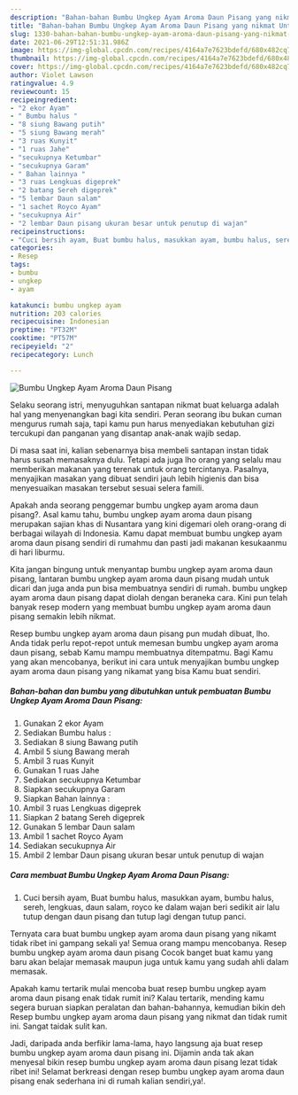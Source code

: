 ```yaml
---
description: "Bahan-bahan Bumbu Ungkep Ayam Aroma Daun Pisang yang nikmat Untuk Jualan"
title: "Bahan-bahan Bumbu Ungkep Ayam Aroma Daun Pisang yang nikmat Untuk Jualan"
slug: 1330-bahan-bahan-bumbu-ungkep-ayam-aroma-daun-pisang-yang-nikmat-untuk-jualan
date: 2021-06-29T12:51:31.986Z
image: https://img-global.cpcdn.com/recipes/4164a7e7623bdefd/680x482cq70/bumbu-ungkep-ayam-aroma-daun-pisang-foto-resep-utama.jpg
thumbnail: https://img-global.cpcdn.com/recipes/4164a7e7623bdefd/680x482cq70/bumbu-ungkep-ayam-aroma-daun-pisang-foto-resep-utama.jpg
cover: https://img-global.cpcdn.com/recipes/4164a7e7623bdefd/680x482cq70/bumbu-ungkep-ayam-aroma-daun-pisang-foto-resep-utama.jpg
author: Violet Lawson
ratingvalue: 4.9
reviewcount: 15
recipeingredient:
- "2 ekor Ayam"
- " Bumbu halus "
- "8 siung Bawang putih"
- "5 siung Bawang merah"
- "3 ruas Kunyit"
- "1 ruas Jahe"
- "secukupnya Ketumbar"
- "secukupnya Garam"
- " Bahan lainnya "
- "3 ruas Lengkuas digeprek"
- "2 batang Sereh digeprek"
- "5 lembar Daun salam"
- "1 sachet Royco Ayam"
- "secukupnya Air"
- "2 lembar Daun pisang ukuran besar untuk penutup di wajan"
recipeinstructions:
- "Cuci bersih ayam, Buat bumbu halus, masukkan ayam, bumbu halus, sereh, lengkuas, daun salam, royco ke dalam wajan beri sedikit air lalu tutup dengan daun pisang dan tutup lagi dengan tutup panci."
categories:
- Resep
tags:
- bumbu
- ungkep
- ayam

katakunci: bumbu ungkep ayam 
nutrition: 203 calories
recipecuisine: Indonesian
preptime: "PT32M"
cooktime: "PT57M"
recipeyield: "2"
recipecategory: Lunch

---
```



![Bumbu Ungkep Ayam Aroma Daun Pisang](https://img-global.cpcdn.com/recipes/4164a7e7623bdefd/680x482cq70/bumbu-ungkep-ayam-aroma-daun-pisang-foto-resep-utama.jpg)

Selaku seorang istri, menyuguhkan santapan nikmat buat keluarga adalah hal yang menyenangkan bagi kita sendiri. Peran seorang ibu bukan cuman mengurus rumah saja, tapi kamu pun harus menyediakan kebutuhan gizi tercukupi dan panganan yang disantap anak-anak wajib sedap.

Di masa  saat ini, kalian sebenarnya bisa membeli santapan instan tidak harus susah memasaknya dulu. Tetapi ada juga lho orang yang selalu mau memberikan makanan yang terenak untuk orang tercintanya. Pasalnya, menyajikan masakan yang dibuat sendiri jauh lebih higienis dan bisa menyesuaikan masakan tersebut sesuai selera famili. 



Apakah anda seorang penggemar bumbu ungkep ayam aroma daun pisang?. Asal kamu tahu, bumbu ungkep ayam aroma daun pisang merupakan sajian khas di Nusantara yang kini digemari oleh orang-orang di berbagai wilayah di Indonesia. Kamu dapat membuat bumbu ungkep ayam aroma daun pisang sendiri di rumahmu dan pasti jadi makanan kesukaanmu di hari liburmu.

Kita jangan bingung untuk menyantap bumbu ungkep ayam aroma daun pisang, lantaran bumbu ungkep ayam aroma daun pisang mudah untuk dicari dan juga anda pun bisa membuatnya sendiri di rumah. bumbu ungkep ayam aroma daun pisang dapat diolah dengan beraneka cara. Kini pun telah banyak resep modern yang membuat bumbu ungkep ayam aroma daun pisang semakin lebih nikmat.

Resep bumbu ungkep ayam aroma daun pisang pun mudah dibuat, lho. Anda tidak perlu repot-repot untuk memesan bumbu ungkep ayam aroma daun pisang, sebab Kamu mampu membuatnya ditempatmu. Bagi Kamu yang akan mencobanya, berikut ini cara untuk menyajikan bumbu ungkep ayam aroma daun pisang yang nikamat yang bisa Kamu buat sendiri.

<!--inarticleads1-->

##### Bahan-bahan dan bumbu yang dibutuhkan untuk pembuatan Bumbu Ungkep Ayam Aroma Daun Pisang:

1. Gunakan 2 ekor Ayam
1. Sediakan  Bumbu halus :
1. Sediakan 8 siung Bawang putih
1. Ambil 5 siung Bawang merah
1. Ambil 3 ruas Kunyit
1. Gunakan 1 ruas Jahe
1. Sediakan secukupnya Ketumbar
1. Siapkan secukupnya Garam
1. Siapkan  Bahan lainnya :
1. Ambil 3 ruas Lengkuas digeprek
1. Siapkan 2 batang Sereh digeprek
1. Gunakan 5 lembar Daun salam
1. Ambil 1 sachet Royco Ayam
1. Sediakan secukupnya Air
1. Ambil 2 lembar Daun pisang ukuran besar untuk penutup di wajan




<!--inarticleads2-->

##### Cara membuat Bumbu Ungkep Ayam Aroma Daun Pisang:

1. Cuci bersih ayam, Buat bumbu halus, masukkan ayam, bumbu halus, sereh, lengkuas, daun salam, royco ke dalam wajan beri sedikit air lalu tutup dengan daun pisang dan tutup lagi dengan tutup panci.




Ternyata cara buat bumbu ungkep ayam aroma daun pisang yang nikamt tidak ribet ini gampang sekali ya! Semua orang mampu mencobanya. Resep bumbu ungkep ayam aroma daun pisang Cocok banget buat kamu yang baru akan belajar memasak maupun juga untuk kamu yang sudah ahli dalam memasak.

Apakah kamu tertarik mulai mencoba buat resep bumbu ungkep ayam aroma daun pisang enak tidak rumit ini? Kalau tertarik, mending kamu segera buruan siapkan peralatan dan bahan-bahannya, kemudian bikin deh Resep bumbu ungkep ayam aroma daun pisang yang nikmat dan tidak rumit ini. Sangat taidak sulit kan. 

Jadi, daripada anda berfikir lama-lama, hayo langsung aja buat resep bumbu ungkep ayam aroma daun pisang ini. Dijamin anda tak akan menyesal bikin resep bumbu ungkep ayam aroma daun pisang lezat tidak ribet ini! Selamat berkreasi dengan resep bumbu ungkep ayam aroma daun pisang enak sederhana ini di rumah kalian sendiri,ya!.

